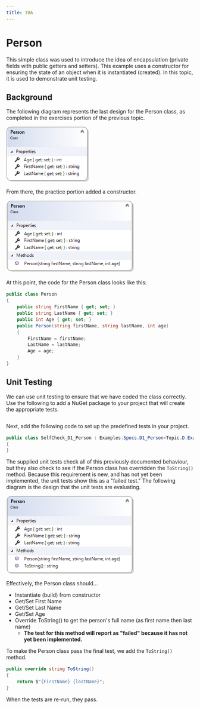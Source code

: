 ```yaml
---
title: TBA
---
```

# Person

This simple class was used to introduce the idea of encapsulation (private fields with public getters and setters). This example uses a constructor for ensuring the state of an object when it is instantiated (created). In this topic, it is used to demonstrate unit testing.

## Background

The following diagram represents the last design for the Person class, as completed in the exercises portion of the previous topic.

![Previous Person Class Diagram](./D-Person.png)

From there, the practice portion added a constructor.

![Previous Person Exercise](./C-Person-Exercise.png)

At this point, the code for the Person class looks like this:

```csharp
public class Person
{
    public string FirstName { get; set; }
    public string LastName { get; set; }
    public int Age { get; set; }
    public Person(string firstName, string lastName, int age)
    {
        FirstName = firstName;
        LastName = lastName;
        Age = age;
    }
}
```

## Unit Testing

We can use unit testing to ensure that we have coded the class correctly. Use the following to add a NuGet package to your project that will create the appropriate tests.

```shell
```

Next, add the following code to set up the predefined tests in your project.

```csharp
public class SelfCheck_D1_Person : Examples.Specs.D1_Person<Topic.D.Examples.Person>
{
}
```

The supplied unit tests check all of this previously documented behaviour, but they also check to see if the Person class has overridden the `ToString()` method. Because this requirement is new, and has not yet been implemented, the unit tests show this as a "failed test." The following diagram is the design that the unit tests are evaluating.

![Person Class Diagram](./D-Person-1.png)

Effectively, the Person class should…

- Instantiate (build) from constructor
- Get/Set First Name
- Get/Set Last Name
- Get/Set Age
- Override ToString() to get the person's full name (as first name then last name)
  - **The test for this method will report as "failed" because it has not yet been implemented.**

To make the Person class pass the final test, we add the `ToString()` method.

```csharp
public override string ToString()
{
    return $"{FirstName} {lastName}";
}
```

When the tests are re-run, they pass.
